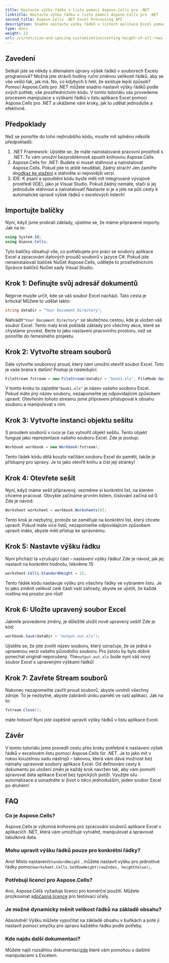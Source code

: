 ```yaml
---
title: Nastavte výšku řádku v listu pomocí Aspose.Cells pro .NET
linktitle: Nastavte výšku řádku v listu pomocí Aspose.Cells pro .NET
second_title: Aspose.Cells .NET Excel Processing API
description: Snadno nastavte výšky řádků v listech aplikace Excel pomocí Aspose.Cells pro .NET. Postupujte podle našeho komplexního průvodce, kde najdete podrobné pokyny.
type: docs
weight: 13
url: /cs/net/size-and-spacing-customization/setting-height-of-all-rows-in-worksheet/
---
```

## Zavedení
Setkali jste se někdy s dilematem úpravy výšek řádků v souborech Excelu programově? Možná jste strávili hodiny ruční změnou velikosti řádků, aby se vše vešlo tak, jak má. No, co kdybych ti řekl, že existuje lepší způsob? Pomocí Aspose.Cells pro .NET můžete snadno nastavit výšky řádků podle svých potřeb, vše prostřednictvím kódu. V tomto tutoriálu vás provedeme procesem manipulace s výškami řádků v listu aplikace Excel pomocí Aspose.Cells pro .NET a ukážeme vám kroky, jak to udělat jednoduše a efektivně.
## Předpoklady
Než se ponoříte do toho nejhrubšího kódu, musíte mít splněno několik předpokladů:
1. .NET Framework: Ujistěte se, že máte nainstalované pracovní prostředí s .NET. To vám umožní bezproblémově spustit knihovnu Aspose.Cells.
2.  Aspose.Cells for .NET: Budete si muset stáhnout a nainstalovat Aspose.Cells. Pokud jste to ještě neudělali, žádný strach! Jen zamiřte do[odkaz ke stažení](https://releases.aspose.com/cells/net/) a stáhněte si nejnovější verzi.
3. IDE: K psaní a spouštění kódu byste měli mít integrované vývojové prostředí (IDE), jako je Visual Studio. Pokud žádný nemáte, stačí si jej jednoduše stáhnout a nainstalovat!
Nastavte si je a jste na půli cesty k automatické úpravě výšek řádků v excelových listech!
## Importujte balíčky
Nyní, když jsme probrali základy, ujistíme se, že máme připravené importy. Jak na to:
```csharp
using System.IO;
using Aspose.Cells;
```
Tyto balíčky obsahují vše, co potřebujete pro práci se soubory aplikace Excel a zpracování datových proudů souborů v jazyce C#. Pokud jste nenainstalovali balíček NuGet Aspose.Cells, udělejte to prostřednictvím Správce balíčků NuGet sady Visual Studio.
## Krok 1: Definujte svůj adresář dokumentů
Nejprve musíte určit, kde se váš soubor Excel nachází. Tato cesta je kritická! Můžete to udělat takto:
```csharp
string dataDir = "Your Document Directory";
```
 Nahradit`"Your Document Directory"` se skutečnou cestou, kde je uložen váš soubor Excel. Tento malý krok pokládá základy pro všechny akce, které se chystáme provést. Berte to jako nastavení pracovního prostoru, než se ponoříte do řemeslného projektu.
## Krok 2: Vytvořte stream souborů
Dále vytvořte souborový proud, který nám umožní otevřít soubor Excel. Toto je vaše brána k datům! Postup je následující:
```csharp
FileStream fstream = new FileStream(dataDir + "book1.xls", FileMode.Open);
```
 V tomto kroku to zajistěte`"book1.xls"` je název vašeho souboru Excel. Pokud máte jiný název souboru, nezapomeňte jej odpovídajícím způsobem upravit. Otevřením tohoto streamu jsme připraveni přistupovat k obsahu souboru a manipulovat s ním.
## Krok 3: Vytvořte instanci objektu sešitu
S proudem souborů v ruce je čas vytvořit objekt sešitu. Tento objekt funguje jako reprezentace našeho souboru Excel. Zde je postup:
```csharp
Workbook workbook = new Workbook(fstream);
```
Tento řádek kódu dělá kouzlo načítání souboru Excel do paměti, takže je přístupný pro úpravy. Je to jako otevřít knihu a číst její stránky!
## Krok 4: Otevřete sešit
Nyní, když máme sešit připravený, vezměme si konkrétní list, na kterém chceme pracovat. Obvykle začínáme prvním listem, číslování začíná od 0. Zde je návod:
```csharp
Worksheet worksheet = workbook.Worksheets[0];
```
Tento krok je nezbytný, protože se zaměřuje na konkrétní list, který chcete upravit. Pokud máte více listů, nezapomeňte odpovídajícím způsobem upravit index, abyste měli přístup ke správnému.
## Krok 5: Nastavte výšku řádku
Nyní přichází ta vzrušující část – nastavení výšky řádku! Zde je návod, jak jej nastavit na konkrétní hodnotu, řekněme 15:
```csharp
worksheet.Cells.StandardHeight = 15;
```
Tento řádek kódu nastavuje výšku pro všechny řádky ve vybraném listu. Je to jako změnit velikost celé části vaší zahrady, abyste se ujistili, že každá rostlina má prostor pro růst!
## Krok 6: Uložte upravený soubor Excel
Jakmile provedeme změny, je důležité uložit nově upravený sešit! Zde je kód:
```csharp
workbook.Save(dataDir + "output.out.xls");
```
 Ujistěte se, že jste zvolili název souboru, který označuje, že se jedná o upravenou verzi vašeho původního souboru. Pro jistotu by bylo dobré ponechat originál neporušený. The`output.out.xls` bude nyní váš nový soubor Excel s upravenými výškami řádků!
## Krok 7: Zavřete Stream souborů
Nakonec nezapomeňte zavřít proud souborů, abyste uvolnili všechny zdroje. To je nezbytné, abyste zabránili úniku paměti ve vaší aplikaci. Jak na to:
```csharp
fstream.Close();
```
máte hotovo! Nyní jste úspěšně upravili výšky řádků v listu aplikace Excel.
## Závěr
V tomto tutoriálu jsme provedli cestu přes kroky potřebné k nastavení výšek řádků v excelovém listu pomocí Aspose.Cells for .NET. Je to jako mít v rukou kouzelnou sadu nástrojů – takovou, která vám dává možnost bez námahy upravovat soubory aplikace Excel. Od definování cesty k dokumentu po uložení změn je každý krok navržen tak, aby vám pomohl spravovat data aplikace Excel bez typických potíží. Využijte sílu automatizace a usnadněte si život o něco jednodušším, jeden soubor Excel po druhém!
## FAQ
### Co je Aspose.Cells?
Aspose.Cells je výkonná knihovna pro zpracování souborů aplikace Excel v aplikacích .NET, která vám umožňuje vytvářet, manipulovat a spravovat tabulková data.
### Mohu upravit výšku řádků pouze pro konkrétní řádky?
 Ano! Místo nastavení`StandardHeight` , můžete nastavit výšku pro jednotlivé řádky pomocí`worksheet.Cells.SetRowHeight(rowIndex, heightValue);`.
### Potřebuji licenci pro Aspose.Cells?
 Ano, Aspose.Cells vyžaduje licenci pro komerční použití. Můžete prozkoumat a[dočasná licence](https://purchase.aspose.com/temporary-license/) pro testovací účely.
### Je možné dynamicky měnit velikost řádků na základě obsahu?
Absolutně! Výšku můžete vypočítat na základě obsahu v buňkách a poté ji nastavit pomocí smyčky pro úpravu každého řádku podle potřeby.
### Kde najdu další dokumentaci?
 Můžete najít rozsáhlou dokumentaci[zde](https://reference.aspose.com/cells/net/) které vám pomohou s dalšími manipulacemi s Excelem.